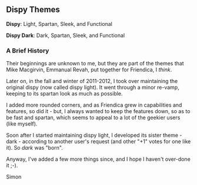 ## Dispy Themes ##

**Dispy**: Light, Spartan, Sleek, and Functional

**Dispy Dark**: Dark, Spartan, Sleek, and Functional


### A Brief History ###

Their beginnings are unknown to me, but they are part of the themes
that Mike Macgirvin, Emmanual Revah, put together for Friendica, I *think*.

Later on, in the fall and winter of 2011-2012, I took over maintaining
the original dispy (now called dispy light). It went through a minor re-vamp,
keeping to its spartan look as much as possible.

I added more rounded corners, and as Friendica grew in capabilities and
features, so did it - but, I always wanted to keep the features down, so as
to be fast and spartan, which seems to appeal to a lot of the geekier
users (like myself).

Soon after I started maintaining dispy light, I developed its sister
theme - dark - according to another user's request (and other "+1"
votes for one like it). So *dark* was "born".

Anyway, I've added a few more things since, and I hope I haven't
over-done it ;-).

Simon

